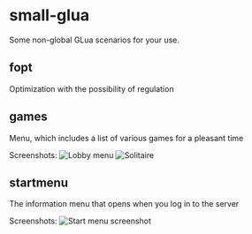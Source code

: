 # small-glua
Some non-global GLua scenarios for your use.

## fopt
Optimization with the possibility of regulation

## games
Menu, which includes a list of various games for a pleasant time

Screenshots:
![Lobby menu](https://i.imgur.com/b4KZPU3.jpeg)
![Solitaire](https://i.imgur.com/m4NcxZI.jpeg)

## startmenu
The information menu that opens when you log in to the server

Screenshots:
![Start menu screenshot](https://i.imgur.com/0eGjrqh.jpeg)
